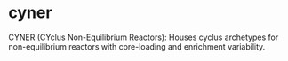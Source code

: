 # cyner
CYNER (CYclus Non-Equilibrium Reactors): Houses cyclus archetypes for non-equilibrium reactors with core-loading and enrichment variability.
